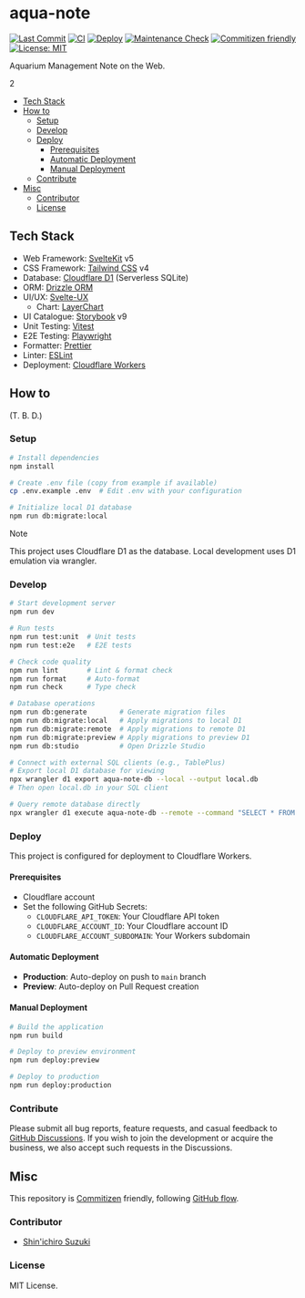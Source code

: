 # aqua-note

<!-- Badges -->

[![Last Commit](https://img.shields.io/github/last-commit/shin-sforzando/aqua-note)](https://github.com/shin-sforzando/aqua-note/graphs/commit-activity)
[![CI](https://github.com/shin-sforzando/aqua-note/actions/workflows/ci.yml/badge.svg)](https://github.com/shin-sforzando/aqua-note/actions/workflows/ci.yml)
[![Deploy](https://github.com/shin-sforzando/aqua-note/actions/workflows/deploy.yml/badge.svg)](https://github.com/shin-sforzando/aqua-note/actions/workflows/deploy.yml)
[![Maintenance Check](https://github.com/shin-sforzando/aqua-note/actions/workflows/claude-maintenance-check.yml/badge.svg)](https://github.com/shin-sforzando/aqua-note/actions/workflows/claude-maintenance-check.yml)
[![Commitizen friendly](https://img.shields.io/badge/commitizen-friendly-brightgreen.svg)](http://commitizen.github.io/cz-cli/)
[![License: MIT](https://img.shields.io/badge/License-MIT-yellow.svg)](https://opensource.org/licenses/MIT)

<!-- Synopsis -->

Aquarium Management Note on the Web.

<!-- TOC -->2

- [Tech Stack](#tech-stack)
- [How to](#how-to)
  - [Setup](#setup)
  - [Develop](#develop)
  - [Deploy](#deploy)
    - [Prerequisites](#prerequisites)
    - [Automatic Deployment](#automatic-deployment)
    - [Manual Deployment](#manual-deployment)
  - [Contribute](#contribute)
- [Misc](#misc)
  - [Contributor](#contributor)
  - [License](#license)

## Tech Stack

- Web Framework: [SvelteKit](https://svelte.jp) v5
- CSS Framework: [Tailwind CSS](https://tailwindcss.com) v4
- Database: [Cloudflare D1](https://developers.cloudflare.com/d1/) (Serverless SQLite)
- ORM: [Drizzle ORM](https://orm.drizzle.team/)
- UI/UX: [Svelte-UX](https://svelte-ux.techniq.dev)
  - Chart: [LayerChart](https://www.layerchart.com)
- UI Catalogue: [Storybook](https://storybook.js.org) v9
- Unit Testing: [Vitest](https://vitest.dev)
- E2E Testing: [Playwright](https://playwright.dev)
- Formatter: [Prettier](https://prettier.io)
- Linter: [ESLint](https://eslint.org)
- Deployment: [Cloudflare Workers](https://workers.cloudflare.com/)

## How to

(T. B. D.)

### Setup

```bash
# Install dependencies
npm install

# Create .env file (copy from example if available)
cp .env.example .env  # Edit .env with your configuration

# Initialize local D1 database
npm run db:migrate:local
```

> [!NOTE]
> This project uses Cloudflare D1 as the database. Local development uses D1 emulation via wrangler.

### Develop

```bash
# Start development server
npm run dev

# Run tests
npm run test:unit  # Unit tests
npm run test:e2e   # E2E tests

# Check code quality
npm run lint       # Lint & format check
npm run format     # Auto-format
npm run check      # Type check

# Database operations
npm run db:generate        # Generate migration files
npm run db:migrate:local   # Apply migrations to local D1
npm run db:migrate:remote  # Apply migrations to remote D1
npm run db:migrate:preview # Apply migrations to preview D1
npm run db:studio          # Open Drizzle Studio

# Connect with external SQL clients (e.g., TablePlus)
# Export local D1 database for viewing
npx wrangler d1 export aqua-note-db --local --output local.db
# Then open local.db in your SQL client

# Query remote database directly
npx wrangler d1 execute aqua-note-db --remote --command "SELECT * FROM user"
```

### Deploy

This project is configured for deployment to Cloudflare Workers.

#### Prerequisites

- Cloudflare account
- Set the following GitHub Secrets:
  - `CLOUDFLARE_API_TOKEN`: Your Cloudflare API token
  - `CLOUDFLARE_ACCOUNT_ID`: Your Cloudflare account ID
  - `CLOUDFLARE_ACCOUNT_SUBDOMAIN`: Your Workers subdomain

#### Automatic Deployment

- **Production**: Auto-deploy on push to `main` branch
- **Preview**: Auto-deploy on Pull Request creation

#### Manual Deployment

```bash
# Build the application
npm run build

# Deploy to preview environment
npm run deploy:preview

# Deploy to production
npm run deploy:production
```

### Contribute

Please submit all bug reports, feature requests, and casual feedback to [GitHub Discussions](https://github.com/shin-sforzando/aqua-note/discussions).
If you wish to join the development or acquire the business, we also accept such requests in the Discussions.

## Misc

This repository is [Commitizen](https://commitizen.github.io/cz-cli/) friendly, following [GitHub flow](https://docs.github.com/en/get-started/quickstart/github-flow).

### Contributor

- [Shin'ichiro Suzuki](https://github.com/shin-sforzando)

### License

MIT License.
